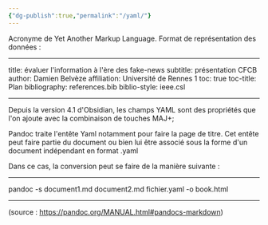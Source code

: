 ```yaml
---
{"dg-publish":true,"permalink":"/yaml/"}
---
```





Acronyme de Yet Another Markup Language. 
Format de représentation des données : 


___

title: évaluer l'information à l'ère des fake-news
subtitle: présentation CFCB
author: Damien Belvèze
affiliation: Université de Rennes 1
toc: true
toc-title: Plan
bibliography: references.bib
biblio-style: ieee.csl

___
Depuis la version 4.1 d'Obsidian, les champs YAML sont des propriétés que l'on ajoute avec la combinaison de touches MAJ+;


Pandoc traite l'entête Yaml notamment pour faire la page de titre. 
Cet entête peut faire partie du document ou bien lui être associé sous la forme d'un document indépendant en format .yaml 

Dans ce cas, la conversion peut se faire de la manière suivante : 

___
pandoc -s document1.md document2.md fichier.yaml -o book.html
___
(source : https://pandoc.org/MANUAL.html#pandocs-markdown)

